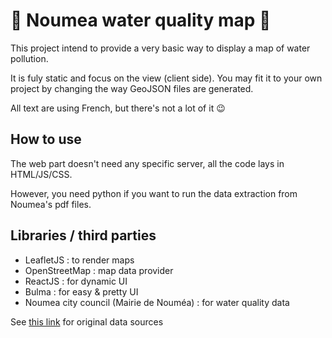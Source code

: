 # 🌊 Noumea water quality map 🌊

This project intend to provide a very basic way to display a map of water pollution.

It is fuly static and focus on the view (client side). You may fit it to your
own project by changing the way GeoJSON files are generated.

All text are using French, but there's not a lot of it 😉

## How to use

The web part doesn't need any specific server, all the code lays in HTML/JS/CSS.

However, you need python if you want to run the data extraction from Noumea's
pdf files.

## Libraries / third parties

  - LeafletJS : to render maps
  - OpenStreetMap : map data provider
  - ReactJS : for dynamic UI
  - Bulma : for easy & pretty UI
  - Noumea city council (Mairie de Nouméa) : for water quality data

See [this link](http://www.noumea.nc/prevention-et-securite/hygiene-et-securite-sanitaire/qualite-des-eaux) for original data sources
